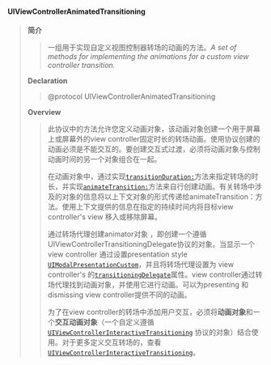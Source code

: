 #### UIViewControllerAnimatedTransitioning

> **简介**
>
> > 一组用于实现自定义视图控制器转场的动画的方法。_A set of methods for implementing the animations for a custom view controller transition._
>
>
>
> **Declaration**
>
> > @protocol UIViewControllerAnimatedTransitioning
>
>
>
> **Overview**
>
> > 此协议中的方法允许您定义动画对象，该动画对象创建一个用于屏幕上或屏幕外的view controller固定时长的转场动画。使用协议创建的动画必须是不能交互的。要创建交互式过渡，必须将动画对象与控制动画时间的另一个对象组合在一起。
> >
> > 在动画对象中，通过实现[`transitionDuration:`](https://developer.apple.com/documentation/uikit/uiviewcontrolleranimatedtransitioning/1622032-transitionduration?language=objc)方法来指定转场的时长，并实现[`animateTransition:`](https://developer.apple.com/documentation/uikit/uiviewcontrolleranimatedtransitioning/1622061-animatetransition?language=objc)方法来自行创建动画。有关转场中涉及的对象的信息将以上下文对象的形式传递给animateTransition：方法。使用上下文提供的信息在指定的持续时间内将目标view controller's view 移入或移除屏幕。
> >
> > 通过转场代理创建animator对象 ，即创建一个遵循UIViewControllerTransitioningDelegate协议的对象。当显示一个view controller 通过设置presentation style [`UIModalPresentationCustom`](https://developer.apple.com/documentation/uikit/uimodalpresentationstyle/uimodalpresentationcustom?language=objc)，并且将转场代理设置为 view controller's 的[`transitioningDelegate`](https://developer.apple.com/documentation/uikit/uiviewcontroller/1621421-transitioningdelegate?language=objc)属性。view controller通过转场代理找到动画对象，并使用它进行动画。可以为presenting 和 dismissing  view controller提供不同的动画。
> >
> > 为了在view controller的转场中添加用户交互，必须将**动画对象**和一个**交互动画对象**（一个自定义遵循[`UIViewControllerInteractiveTransitioning`](https://developer.apple.com/documentation/uikit/uiviewcontrollerinteractivetransitioning?language=objc) 协议的对象）结合使用。对于更多定义交互转场的，查看[`UIViewControllerInteractiveTransitioning`](https://developer.apple.com/documentation/uikit/uiviewcontrollerinteractivetransitioning?language=objc)。



